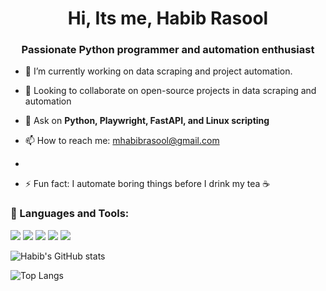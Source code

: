 <h1 align="center">Hi, Its me, Habib Rasool</h1>
<h3 align="center">Passionate Python programmer and automation enthusiast</h3>


- 🔭 I’m currently working on data scraping and project automation.
- 👯 Looking to collaborate on open-source projects in data scraping and automation
- 💬 Ask on **Python, Playwright, FastAPI, and Linux scripting**
- 📫 How to reach me:  mhabibrasool@gmail.com

- 
- ⚡ Fun fact: I automate boring things before I drink my tea ☕


### 🧰 Languages and Tools:
<p>
  <img src="https://img.shields.io/badge/Python-3776AB?style=flat&logo=python&logoColor=white"/>
  <img src="https://img.shields.io/badge/FastAPI-009688?style=flat&logo=fastapi&logoColor=white"/>
  <img src="https://img.shields.io/badge/Linux-FCC624?style=flat&logo=linux&logoColor=black"/>
  <img src="https://img.shields.io/badge/Playwright-2C2C32?style=flat&logo=playwright&logoColor=green"/>
  <img src="https://img.shields.io/badge/VSCode-007ACC?style=flat&logo=visual-studio-code&logoColor=white"/>
</p>


![Habib's GitHub stats](https://github-readme-stats.vercel.app/api?username=mhabibrasool&show_icons=true&theme=default)

![Top Langs](https://github-readme-stats.vercel.app/api/top-langs/?username=mhabibrasool&layout=compact)

